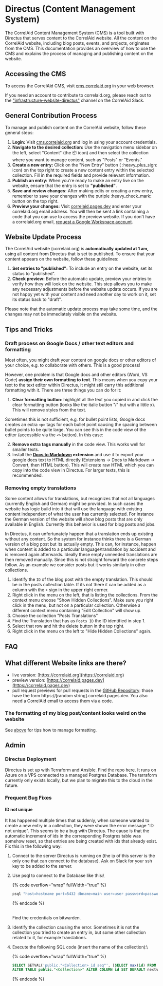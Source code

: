 # Directus (Content Management System)

The CorrelAid Content Management System (CMS) is a tool built with Directus that serves content to the CorrelAid website. All the content on the CorrelAid website, including blog posts, events, and projects, originates from the CMS. This documentation provides an overview of how to use the CMS and explains the process of managing and publishing content on the website.

## **Accessing the CMS**

To access the CorrelAid CMS, visit [cms.correlaid.org](https://cms.correlaid.org) in your web browser.

If you need an account to contribute to correlaid.org, please reach out to the ["infrastructure-website-directus"](https://correlaid.slack.com/archives/C04DDHV6LUQ) channel on the CorrelAid Slack.

## **General Contribution Process**

To manage and publish content on the CorrelAid website, follow these general steps:

1. **Login:** Visit [cms.correlaid.org](https://cms.correlaid.org) and log in using your account credentials.
2. **Navigate to the desired collection:** Use the navigation menu sidebar on the left, select "Content" (the :package: icon) and then select the collection where you want to manage content, such as "Posts" or "Events."&#x20;
3. **Create a new entry:** Click on the "New Entry" button ( :heavy\_plus\_sign: icon) on the top right to create a new content entry within the selected collection. Fill in the required fields and provide relevant information.
4. **Publish an entry:** When you're ready to make an entry live on the website, ensure that the entry is set to **"published"**.
5. **Save and review changes:** After making edits or creating a new entry, remember to save your changes with the purlple :heavy\_check\_mark: button on the top right.
6. **Preview your changes:** Visit [correlaid.pages.dev](https://correlaid.pages.dev) and enter your correlaid.org email address. You will then be sent a link containing a code that you can use to access the preview website. If you don't have a correlaid.org email, [request a Google Workspace account](google-workspace.md#request-an-account).

## **Website Update Process**

The CorrelAid website (correlaid.org) is **automatically updated at 1 am,** using all content from Directus that is set to published. To ensure that your content appears on the website, follow these guidelines:

1. **Set entries to "published":** To include an entry on the website, set its status to "published".
2. **Check preview:** Before the automatic update, preview your entries to verify how they will look on the website. This step allows you to make any necessary adjustments before the website update occurs. If you are not happy yet with your content and need another day to work on it, set its status back to "draft".

Please note that the automatic update process may take some time, and the changes may not be immediately visible on the website.



## Tips and Tricks

### Draft process on Google Docs / other text editors and formatting <a href="#draft-process-formatting" id="draft-process-formatting"></a>

Most often, you might draft your content on google docs or other editors of your choice, e.g. to collaborate with others. This is a good process!

However, one problem is that Google docs and other editors (Word, VS Code) **assign their own formatting to text**. This means when you copy your text to the text editor within Directus, it might still carry this additional formatting with it. There are three things you can do for it:

1. **Clear formatting button**: highlight all the text you copied in and click the clear formatting button (looks like the italic button "_I_" but with a little x). This will remove styles from the text.

Sometimes this is not sufficient, e.g. for bullet point lists, Google docs creates an extra `<p>` tags for each bullet point causing the spacing between bullet points to be quite large. You can see this in the code view of the editor (accessible via the `<>` button). In this case:

2. **Remove extra tags manually** in the code view. This works well for smaller texts.
3. Install the [**Docs to Markdown**](https://workspace.google.com/marketplace/app/docs\_to\_markdown/700168918607) **extension** and use it to export your google docs text to HTML directly (Extensions -> Docs to Markdown -> Convert, then HTML button). This will create raw HTML which you can copy into the code view in Directus. For larger texts, this is recommended.

### Removing empty translations

Some content allows for translations, but recognizes that not all languages (currently English and German) might be provided. In such cases the website has logic build into it that will use the language with existing content independent of what the user has currently selected. For instance the German version of the website will show blog posts that are only available in English. Currently this behavior is used for blog posts and jobs.

In Directus, it can unfortunately happen that a translation ends up existing without any content. So the system for instance thinks there is a German version of a blog post but its actually empty. This can, for instance, happen when content is added to a particular language/translation by accident and is removed again afterwards. Ideally these empty unneeded translations are then removed manually. Since this is not straight forward the concrete steps follow. As an example we consider posts but it works similarly in other collections.

1. Identify the `ID` of the blog post with the empty translation. This should be in the posts collection table. If its not there it can be added as a column with the `+` sign in the upper right corner.
2. Right click in the menu on the left, that is listing the collections. From the context menu choose "Show Hidden Collections". Make sure you right click in the menu, but not on a particular collection. Otherwise a different context menu containing "Edit Collection" will show up.
3. Choose the collection "Posts Translations"
4. Find the Translation that has as `Posts ID` the ID identified in step 1.
5. Select that row and hit the delete button in the top right.
6. Right click in the menu on the left to "Hide Hidden Collections"  again.

## FAQ

## What different Website links are there?

* live version: [https://correlaid.org](https://correlaid.org)
* preview version: [https://correlaid.pages.dev](https://correlaid.pages.dev)
* pull request previews for pull requests in the [GitHub Repository](https://github.com/CorrelAid/correlaid\_website/): those have the form https://\[random string].correlaid.pages.dev. You also need a CorrelAid email to access them via a code.

### The formatting of my blog post/content looks weird on the website

See [above](directus-content-management-system.md#draft-process-formatting) for tips how to manage formatting.&#x20;

## Admin

### Directus Deployment

Directus is set up with Terraform and Ansible. Find the repo [here](https://github.com/CorrelAid/CorrelIaC). It runs on Azure on a VPS connected to a managed Postgres Database. The terraform currently only exists locally, but we plan to migrate this to the cloud in the future.

### Frequent Bug Fixes

#### ID not unique

It has happened multiple times that suddenly, when someone wanted to create a new entry in a collection, they were shown the error message "ID not unique". This seems to be a bug with Directus. The cause is that the automatic increment of ids in the corresponding Postgres table was somehow reset, so that entries are being created with ids that already exist. Fix this in the following way:

1. Connect to the server Directus is running on (the ip of this server is the only one that can connect to the database). Ask on Slack for your ssh key to be added to the server.
2.  Use psql to connect to the Database like this:\


    {% code overflow="wrap" fullWidth="true" %}
    ```bash
    psql "host=hostname port=5432 dbname=main user=user password=password sslmode=require"
    ```
    {% endcode %}

    \
    Find the credentials on bitwarden.
3. Identify the collection causing the error. Sometimes it is not the collection you tried to create an entry in, but some other collection related to it, for example translations.
4.  Execute the following SQL code (insert the name of the collection):\


    {% code overflow="wrap" fullWidth="true" %}
    ```sql
    SELECT SETVAL('public."<Collection>_id_seq"', (SELECT max(id) FROM public."<Collection>")); 
    ALTER TABLE public."<Collection>" ALTER COLUMN id SET DEFAULT nextval('"<Collection>_id_seq"'::regclass);
    ```
    {% endcode %}

